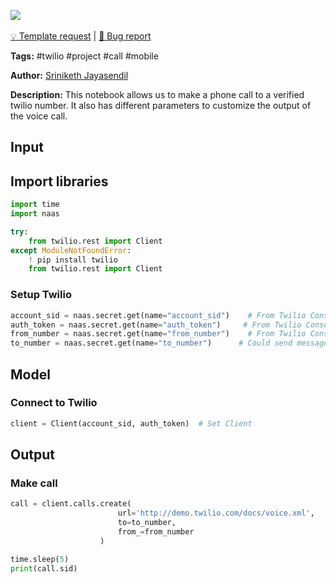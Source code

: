 <a href="https://app.naas.ai/user-redirect/naas/downloader?url=https://raw.githubusercontent.com/jupyter-naas/awesome-notebooks/master/Twilio/Twilio_Make_Call.ipynb" target="_parent"><img src="https://naasai-public.s3.eu-west-3.amazonaws.com/open_in_naas.svg"/></a><br><br><a href="https://github.com/jupyter-naas/awesome-notebooks/issues/new?assignees=&labels=&template=template-request.md&title=Tool+-+Action+of+the+notebook+">💡 Template request</a> | <a href="https://github.com/jupyter-naas/awesome-notebooks/issues/new?assignees=&labels=bug&template=bug_report.md&title=Twilio+-+Make+Call:+Error+short+description">🚨 Bug report</a>

**Tags:** #twilio #project #call #mobile

**Author:** [Sriniketh Jayasendil](https://www.linkedin.com/in/sriniketh-jayasendil/)

**Description:** This notebook allows us to make a phone call to a verified twilio number. It also has different parameters to customize the output of the voice call.

## Input

## Import libraries


```python
import time
import naas

try:
    from twilio.rest import Client
except ModuleNotFoundError:
    ! pip install twilio
    from twilio.rest import Client
```

### Setup Twilio


```python
account_sid = naas.secret.get(name="account_sid")    # From Twilio Console
auth_token = naas.secret.get(name="auth_token")     # From Twilio Console
from_number = naas.secret.get(name="from_number")    # From Twilio Console
to_number = naas.secret.get(name="to_number")      # Could send messages only to verified Caller ID's
```

## Model


### Connect to Twilio


```python
client = Client(account_sid, auth_token)  # Set Client
```

## Output


### Make call


```python
call = client.calls.create(
                        url='http://demo.twilio.com/docs/voice.xml',
                        to=to_number,
                        from_=from_number
                    )

time.sleep(5)
print(call.sid)
```
